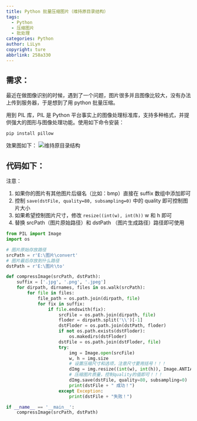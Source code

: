 ```yaml
---
title: Python 批量压缩图片（维持原目录结构）
tags:
  - Python
  - 压缩图片
  - 批处理
categories: Python
author: LiLyn
copyright: ture
abbrlink: 258a330
---
```


## 需求：

最近在做图像识别的时候，遇到了一个问题，图片很多并且图像比较大，没有办法上传到服务器，于是想到了用 python 批量压缩。

用到 PIL 库，PIL 是 Python 平台事实上的图像处理标准库，支持多种格式，并提供强大的图形与图像处理功能。使用如下命令安装：
```bash
pip install pillow
```
<!--more-->

效果图如下：
![维持原目录结构](https://img-blog.csdnimg.cn/20210608182907195.gif)

## 代码如下：

注意：

1. 如果你的图片有其他图片后缀名（比如：bmp）直接在 suffix 数组中添加即可
2. 控制 `save(dstFile, quality=80, subsampling=0)` 中的 quality 即可控制图片大小
3. 如果希望控制图片尺寸，修改 `resize((int(w), int(h))` w 和 h 即可
4. 替换 srcPath（图片原始路径）和 dstPath （图片生成路径）路径即可使用

```python
from PIL import Image
import os

# 图片原始存放路径
srcPath = r'E:\图片\convert'
# 图片最后存放到什么路径
dstPath = r'E:\图片\to'

def compressImage(srcPath, dstPath):
    suffix = ['.jpg', '.png', '.jpeg']
    for dirpath, dirnames, files in os.walk(srcPath):
        for file in files:
            file_path = os.path.join(dirpath, file)
            for fix in suffix:
                if file.endswith(fix):
                    srcFile = os.path.join(dirpath, file)
                    floder = dirpath.split('\\')[-1]
                    dstFloder = os.path.join(dstPath, floder)
                    if not os.path.exists(dstFloder):
                        os.makedirs(dstFloder)
                    dstFile = os.path.join(dstFloder, file)
                    try:
                        img = Image.open(srcFile)
                        w, h = img.size
                        # 设置压缩尺寸和选项，注意尺寸要用括号！！！
                        dImg = img.resize((int(w), int(h)), Image.ANTIALIAS)
                        # 压缩图片质量，控制quality的值即可！！！
                        dImg.save(dstFile, quality=80, subsampling=0)
                        print(dstFile + " 成功！")
                    except Exception:
                        print(dstFile + "失败！")

if __name__ == '__main__':
    compressImage(srcPath, dstPath)

```